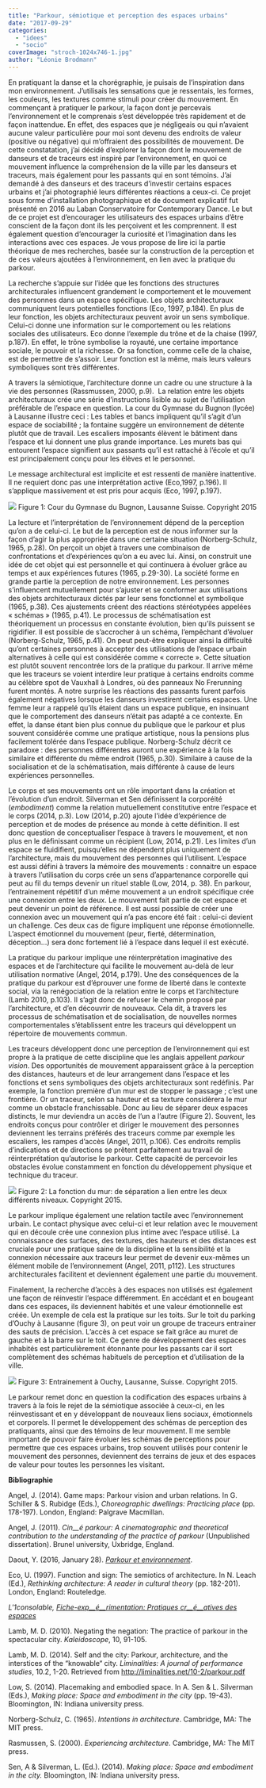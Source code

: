 ```yaml
---
title: "Parkour, sémiotique et perception des espaces urbains"
date: "2017-09-29"
categories: 
  - "idees"
  - "socio"
coverImage: "stroch-1024x746-1.jpg"
author: "Léonie Brodmann"
---
```


En pratiquant la danse et la chorégraphie, je puisais de l’inspiration dans mon environnement. J’utilisais les sensations que je ressentais, les formes, les couleurs, les textures comme stimuli pour créer du mouvement. En commençant à pratiquer le parkour, la façon dont je percevais l’environnement et le comprenais s’est développée très rapidement et de façon inattendue. En effet, des espaces que je négligeais ou qui n’avaient aucune valeur particulière pour moi sont devenu des endroits de valeur (positive ou négative) qui m’offraient des possibilités de mouvement. De cette constatation, j’ai décidé d’explorer la façon dont le mouvement de danseurs et de traceurs est inspiré par l’environnement, en quoi ce mouvement influence la compréhension de la ville par les danseurs et traceurs, mais également pour les passants qui en sont témoins. J’ai demandé à des danseurs et des traceurs d’investir certains espaces urbains et j’ai photographié leurs différentes réactions a ceux-ci. Ce projet sous forme d’installation photographique et de document explicatif fut présenté en 2016 au Laban Conservatoire for Contemporary Dance. Le but de ce projet est d’encourager les utilisateurs des espaces urbains d’être conscient de la façon dont ils les perçoivent et les comprennent. Il est également question d’encourager la curiosité et l’imagination dans les interactions avec ces espaces. Je vous propose de lire ici la partie théorique de mes recherches, basée sur la construction de la perception et de ces valeurs ajoutées à l’environnement, en lien avec la pratique du parkour.

La recherche s’appuie sur l’idée que les fonctions des structures architecturales influencent grandement le comportement et le mouvement des personnes dans un espace spécifique. Les objets architecturaux communiquent leurs potentielles fonctions (Eco, 1997, p.184). En plus de leur fonction, les objets architecturaux peuvent avoir un sens symbolique. Celui-ci donne une information sur le comportement ou les relations sociales des utilisateurs. Eco donne l’exemple du trône et de la chaise (1997, p.187). En effet, le trône symbolise la royauté, une certaine importance sociale, le pouvoir et la richesse. Or sa fonction, comme celle de la chaise, est de permettre de s’assoir. Leur fonction est la même, mais leurs valeurs symboliques sont très différentes.

A travers la sémiotique, l’architecture donne un cadre ou une structure à la vie des personnes (Rassmussen, 2000, p.9).  La relation entre les objets architecturaux crée une série d’instructions lisible au sujet de l’utilisation préférable de l’espace en question. La cour du Gymnase du Bugnon (lycée) à Lausanne illustre ceci : Les tables et bancs impliquent qu’il s’agit d’un espace de sociabilité ; la fontaine suggère un environnement de détente plutôt que de travail. Les escaliers imposants élèvent le bâtiment dans l’espace et lui donnent une plus grande importance. Les murets bas qui entourent l’espace signifient aux passants qu’il est rattaché à l’école et qu’il est principalement conçu pour les élèves et le personnel.

Le message architectural est implicite et est ressenti de manière inattentive. Il ne requiert donc pas une interprétation active (Eco,1997, p.196). Il s’applique massivement et est pris pour acquis (Eco, 1997, p.197).

![](images/gymnase-1024x768.jpg) Figure 1: Cour du Gymnase du Bugnon, Lausanne Suisse. Copyright 2015

La lecture et l’interprétation de l’environnement dépend de la perception qu’on a de celui-ci. Le but de la perception est de nous informer sur la façon d’agir la plus appropriée dans une certaine situation (Norberg-Schulz, 1965, p.28). On perçoit un objet à travers une combinaison de confrontations et d’expériences qu’on a eu avec lui. Ainsi, on construit une idée de cet objet qui est personnelle et qui continuera à évoluer grâce au temps et aux expériences futures (1965, p.29-30). La société forme en grande partie la perception de notre environnement. Les personnes s’influencent mutuellement pour s’ajuster et se conformer aux utilisations des objets architecturaux dictés par leur sens fonctionnel et symbolique (1965, p.38). Ces ajustements créent des réactions stéréotypées appelées « schémas » (1965, p.41). Le processus de schématisation est théoriquement un processus en constante évolution, bien qu’ils puissent se rigidifier. Il est possible de s’accrocher à un schéma, l’empêchant d’évoluer (Norberg-Schulz, 1965, p.41). On peut peut-être expliquer ainsi la difficulté qu’ont certaines personnes à accepter des utilisations de l’espace urbain alternatives à celle qui est considérée comme « correcte ». Cette situation est plutôt souvent rencontrée lors de la pratique du parkour. Il arrive même que les traceurs se voient interdire leur pratique à certains endroits comme au célèbre spot de Vauxhall à Londres, où des panneaux No Frerunning furent montés. A notre surprise les réactions des passants furent parfois également négatives lorsque les danseurs investirent certains espaces. Une femme leur a rappelé qu’ils étaient dans un espace publique, en insinuant que le comportement des danseurs n’était pas adapté a ce contexte. En effet, la danse étant bien plus connue du publique que le parkour et plus souvent considérée comme une pratique artistique, nous la pensions plus facilement tolérée dans l’espace publique. Norberg-Schulz décrit ce paradoxe : des personnes différentes auront une expérience à la fois similaire et différente du même endroit (1965, p.30). Similaire à cause de la socialisation et de la schématisation, mais différente à cause de leurs expériences personnelles.

Le corps et ses mouvements ont un rôle important dans la création et l’évolution d’un endroit. Silverman et Sen définissent la corporéité (_embodiment_) comme la relation mutuellement constitutive entre l’espace et le corps (2014, p.3). Low (2014, p.20) ajoute l’idée d’expérience de perception et de modes de présence au monde à cette définition. Il est donc question de conceptualiser l’espace à travers le mouvement, et non plus en le définissant comme un récipient (Low, 2014, p.21). Les limites d’un espace se fluidifient, puisqu’elles ne dépendent plus uniquement de l’architecture, mais du mouvement des personnes qui l’utilisent. L’espace est aussi défini à travers la mémoire des mouvements : connaitre un espace à travers l’utilisation du corps crée un sens d’appartenance corporelle qui peut au fil du temps devenir un rituel stable (Low, 2014, p. 38). En parkour, l’entrainement répétitif d’un même mouvement a un endroit spécifique crée une connexion entre les deux. Le mouvement fait partie de cet espace et peut devenir un point de référence. Il est aussi possible de créer une connexion avec un mouvement qui n’a pas encore été fait : celui-ci devient un challenge. Ces deux cas de figure impliquent une réponse émotionnelle. L’aspect émotionnel du mouvement (peur, fierté, détermination, déception…) sera donc fortement lié à l’espace dans lequel il est exécuté.

La pratique du parkour implique une réinterprétation imaginative des espaces et de l’architecture qui facilite le mouvement au-delà de leur utilisation normative (Angel, 2014, p.179). Une des conséquences de la pratique du parkour est d’éprouver une forme de liberté dans le contexte social, via la renégociation de la relation entre le corps et l’architecture (Lamb 2010, p.103). Il s’agit donc de refuser le chemin proposé par l’architecture, et d’en découvrir de nouveaux. Cela dit, à travers les processus de schématisation et de socialisation, de nouvelles normes comportementales s’établissent entre les traceurs qui développent un répertoire de mouvements commun.

Les traceurs développent donc une perception de l’environnement qui est propre à la pratique de cette discipline que les anglais appellent _parkour vision_. Des opportunités de mouvement apparaissent grâce à la perception des distances, hauteurs et de leur arrangement dans l’espace et les fonctions et sens symboliques des objets architecturaux sont redéfinis. Par exemple, la fonction première d’un mur est de stopper le passage ; c’est une frontière. Or un traceur, selon sa hauteur et sa texture considèrera le mur comme un obstacle franchissable. Donc au lieu de séparer deux espaces distincts, le mur deviendra un accès de l’un a l’autre (Figure 2). Souvent, les endroits conçus pour contrôler et diriger le mouvement des personnes deviennent les terrains préférés des traceurs comme par exemple les escaliers, les rampes d’accès (Angel, 2011, p.106). Ces endroits remplis d’indications et de directions se prêtent parfaitement au travail de réinterprétation qu’autorise le parkour. Cette capacité de percevoir les obstacles évolue constamment en fonction du développement physique et technique du traceur.

![](images/stroch-1024x746.jpg) Figure 2: La fonction du mur: de séparation a lien entre les deux différents niveaux. Copyright 2015.

Le parkour implique également une relation tactile avec l’environnement urbain. Le contact physique avec celui-ci et leur relation avec le mouvement qui en découle crée une connexion plus intime avec l’espace utilisé. La connaissance des surfaces, des textures, des hauteurs et des distances est cruciale pour une pratique saine de la discipline et la sensibilité et la connexion nécessaire aux traceurs leur permet de devenir eux-mêmes un élément mobile de l’environnement (Angel, 2011, p112). Les structures architecturales facilitent et deviennent également une partie du mouvement.

Finalement, la recherche d’accès à des espaces non utilisés est également une façon de réinvestir l’espace différemment. En accédant et en bougeant dans ces espaces, ils deviennent habités et une valeur émotionnelle est créée. Un exemple de cela est la pratique sur les toits. Sur le toit du parking d’Ouchy à Lausanne (figure 3), on peut voir un groupe de traceurs entrainer des sauts de précision. L’accès à cet espace se fait grâce au muret de gauche et à la barre sur le toit. Ce genre de développement des espaces inhabités est particulièrement étonnante pour les passants car il sort complètement des schémas habituels de perception et d’utilisation de la ville.

![](images/ouchy-1024x679.jpg) Figure 3: Entrainement à Ouchy, Lausanne, Suisse. Copyright 2015.

Le parkour remet donc en question la codification des espaces urbains à travers à la fois le rejet de la sémiotique associée à ceux-ci, en les réinvestissant et en y développant de nouveaux liens sociaux, émotionnels et corporels. Il permet le développement des schémas de perception des pratiquants, ainsi que des témoins de leur mouvement. Il me semble important de pouvoir faire évoluer les schémas de perceptions pour permettre que ces espaces urbains, trop souvent utilisés pour contenir le mouvement des personnes, deviennent des terrains de jeux et des espaces de valeur pour toutes les personnes les visitant.



**Bibliographie**

Angel, J. (2014). Game maps: Parkour vision and urban relations. In G. Schiller & S. Rubidge (Eds.), _Choreographic dwellings: Practicing place_ (pp. 178-197). London, England: Palgrave Macmillan.

Angel, J. (2011). _Cin__é_ _parkour: A cinematographic and theoretical contribution to the understanding of the practice of parkour_ (Unpublished dissertation). Brunel university, Uxbridge, England.

Daout, Y. (2016, January 28). [_Parkour et environnement_](https://www.parkourlausanne.ch/2016/01/28/pkenvironnement/).

Eco, U. (1997). Function and sign: The semiotics of architecture. In N. Leach (Ed.), _Rethinking architecture: A reader in cultural theory_ (pp. 182-201). London, England: Routeledge.

_L'1consolable,_ [_Fiche-exp__é__rimentation: Pratiques cr__é__atives des espaces_](/fiche-experimentation-pratiques-creatives-des-espaces)

Lamb, M. D. (2010). Negating the negation: The practice of parkour in the spectacular city. _Kaleidoscope_, 10, 91-105.

Lamb, M. D. (2014). Self and the city: Parkour, architecture, and the interstices of the “knowable“ city. _Liminalities: A journal of performance studies_, 10.2, 1-20. Retrieved from http://liminalities.net/10-2/parkour.pdf

Low, S. (2014). Placemaking and embodied space. In A. Sen & L. Silverman (Eds.), _Making place: Space and embodiment in the city_ (pp. 19-43). Bloomington, IN: Indiana university press.

Norberg-Schulz, C. (1965). _Intentions in architecture_. Cambridge, MA: The MIT press.

Rasmussen, S. (2000). _Experiencing architecture_. Cambridge, MA: The MIT press.

Sen, A & Silverman, L. (Ed.). (2014). _Making place: Space and embodiment in the city._ Bloomington, IN: Indiana university press.
